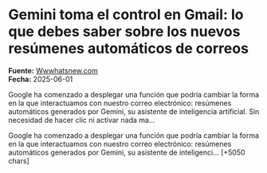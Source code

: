 # Gemini toma el control en Gmail: lo que debes saber sobre los nuevos resúmenes automáticos de correos

**Fuente:** [Wwwhatsnew.com](https://wwwhatsnew.com/2025/06/01/gemini-toma-el-control-en-gmail-lo-que-debes-saber-sobre-los-nuevos-resumenes-automaticos-de-correos/)  
**Fecha:** 2025-06-01

Google ha comenzado a desplegar una función que podría cambiar la forma en la que interactuamos con nuestro correo electrónico: resúmenes automáticos generados por Gemini, su asistente de inteligencia artificial. Sin necesidad de hacer clic ni activar nada ma…

Google ha comenzado a desplegar una función que podría cambiar la forma en la que interactuamos con nuestro correo electrónico: resúmenes automáticos generados por Gemini, su asistente de inteligenci… [+5050 chars]
